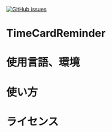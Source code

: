 <a href="https://github.com/Nao6165/TimeCardReminder/issues"><img alt="GitHub issues" src="https://img.shields.io/github/issues/Nao6165/TimeCardReminder"></a>
# TimeCardReminder
# 使用言語、環境
# 使い方
# ライセンス
